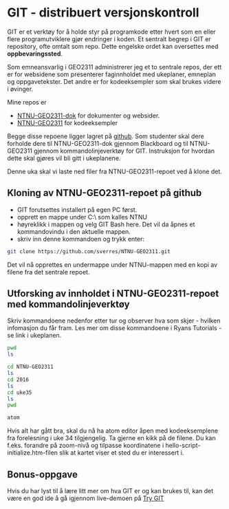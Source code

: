 
# GIT - distribuert versjonskontroll

GIT er et verktøy for å holde styr på programkode etter hvert som en eller flere programutviklere gjør endringer i koden. Et sentralt begrep i GIT er repository, ofte omtalt som repo. Dette engelske ordet kan oversettes med **oppbevaringssted**.

Som emneansvarlig i GEO2311 administrerer jeg et to sentrale repos, der ett er for websidene som presenterer faginnholdet med ukeplaner, emneplan og oppgavetekster. Det andre er for kodeeksempler som skal brukes videre i øvinger.

Mine repos er

- [NTNU-GEO2311-dok](https://github.com/sverres/NTNU-GEO2311-dok) for dokumenter og websider.
- [NTNU-GEO2311](https://github.com/sverres/NTNU-GEO2311) for kodeeksempler

Begge disse repoene ligger lagret på [github](https://github.com/). Som studenter skal dere forholde dere til NTNU-GEO2311-dok gjennom Blackboard og til NTNU-GEO2311 gjennom kommandolinjeverktøy for GIT. Instruksjon for hvordan dette skal gjøres vil bli gitt i ukeplanene.

Denne uka skal vi laste ned filer fra NTNU-GEO2311-repoet ved å klone det.

## Kloning av NTNU-GEO2311-repoet på github

- GIT forutsettes installert på egen PC først.
- opprett en mappe under C:\ som kalles NTNU
- høyreklikk i mappen og velg GIT Bash here. Det vil da åpnes et kommandovindu i den aktuelle mappen.
- skriv inn denne kommandoen og trykk enter:

```BASH
git clone https://github.com/sverres/NTNU-GEO2311.git
```
Det vil nå opprettes en undermappe under NTNU-mappen med en kopi av filene fra det sentrale repoet.

## Utforsking av innholdet i NTNU-GEO2311-repoet med kommandolinjeverktøy

Skriv kommandoene nedenfor etter tur og observer hva som skjer - hvilken infomasjon du får fram. Les mer om disse kommandoene i Ryans Tutorials - se  link i ukeplanen.

```BASH
pwd
ls
```

```BASH
cd NTNU-GEO2311
ls
cd 2016
ls
cd uke35
ls
pwd
```

```BASH
atom
```

Hvis alt har gått bra, skal du nå ha atom editor åpen med kodeeksemplene fra forelesning i uke 34 tilgjengelig. Ta gjerne en kikk på de filene.
Du kan f.eks. forandre på zoom-nivå og tilpasse koordinatene i hello-script-initialize.htm-filen slik at kartet viser et sted du er interessert i.

## Bonus-oppgave

Hvis du har lyst til å lære litt mer om hva GIT er og kan brukes til, kan det være en god ide å gå igjennom live-demoen på [Try GIT](https://try.github.io/levels/1/challenges/1)
